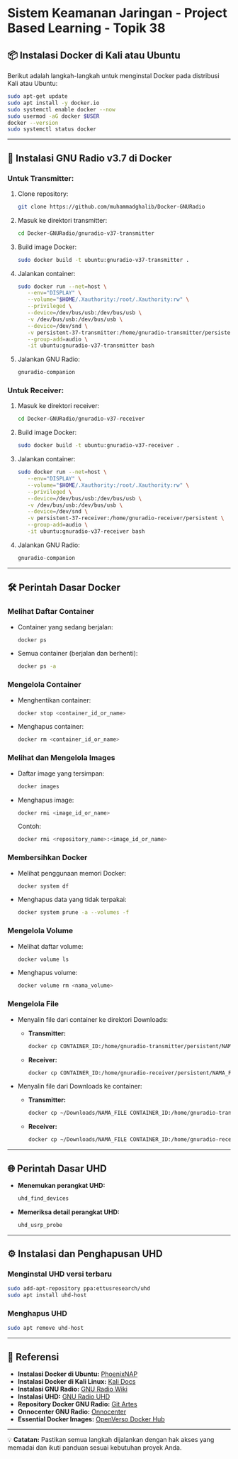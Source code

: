 # Sistem Keamanan Jaringan - Project Based Learning - Topik 38

## 📦 Instalasi Docker di Kali atau Ubuntu
Berikut adalah langkah-langkah untuk menginstal Docker pada distribusi Kali atau Ubuntu:

```bash
sudo apt-get update
sudo apt install -y docker.io
sudo systemctl enable docker --now
sudo usermod -aG docker $USER
docker --version
sudo systemctl status docker
```

---

## 📡 Instalasi GNU Radio v3.7 di Docker

### **Untuk Transmitter:**
1. Clone repository:
   ```bash
   git clone https://github.com/muhammadghalib/Docker-GNURadio
   ```
2. Masuk ke direktori transmitter:
   ```bash
   cd Docker-GNURadio/gnuradio-v37-transmitter
   ```
3. Build image Docker:
   ```bash
   sudo docker build -t ubuntu:gnuradio-v37-transmitter .
   ```
4. Jalankan container:
   ```bash
   sudo docker run --net=host \
      --env="DISPLAY" \
      --volume="$HOME/.Xauthority:/root/.Xauthority:rw" \
      --privileged \
      --device=/dev/bus/usb:/dev/bus/usb \
      -v /dev/bus/usb:/dev/bus/usb \
      --device=/dev/snd \
      -v persistent-37-transmitter:/home/gnuradio-transmitter/persistent \
      --group-add=audio \
      -it ubuntu:gnuradio-v37-transmitter bash
   ```
5. Jalankan GNU Radio:
   ```bash
   gnuradio-companion
   ```

### **Untuk Receiver:**
1. Masuk ke direktori receiver:
   ```bash
   cd Docker-GNURadio/gnuradio-v37-receiver
   ```
2. Build image Docker:
   ```bash
   sudo docker build -t ubuntu:gnuradio-v37-receiver .
   ```
3. Jalankan container:
   ```bash
   sudo docker run --net=host \
      --env="DISPLAY" \
      --volume="$HOME/.Xauthority:/root/.Xauthority:rw" \
      --privileged \
      --device=/dev/bus/usb:/dev/bus/usb \
      -v /dev/bus/usb:/dev/bus/usb \
      --device=/dev/snd \
      -v persistent-37-receiver:/home/gnuradio-receiver/persistent \
      --group-add=audio \
      -it ubuntu:gnuradio-v37-receiver bash
   ```
4. Jalankan GNU Radio:
   ```bash
   gnuradio-companion
   ```

---

## 🛠️ Perintah Dasar Docker

### **Melihat Daftar Container**
- Container yang sedang berjalan:
  ```bash
  docker ps
  ```
- Semua container (berjalan dan berhenti):
  ```bash
  docker ps -a
  ```

### **Mengelola Container**
- Menghentikan container:
  ```bash
  docker stop <container_id_or_name>
  ```
- Menghapus container:
  ```bash
  docker rm <container_id_or_name>
  ```

### **Melihat dan Mengelola Images**
- Daftar image yang tersimpan:
  ```bash
  docker images
  ```
- Menghapus image:
  ```bash
  docker rmi <image_id_or_name>
  ```
  Contoh:
  ```bash
  docker rmi <repository_name>:<image_id_or_name>
  ```

### **Membersihkan Docker**
- Melihat penggunaan memori Docker:
  ```bash
  docker system df
  ```
- Menghapus data yang tidak terpakai:
  ```bash
  docker system prune -a --volumes -f
  ```

### **Mengelola Volume**
- Melihat daftar volume:
  ```bash
  docker volume ls
  ```
- Menghapus volume:
  ```bash
  docker volume rm <nama_volume>
  ```

### **Mengelola File**
- Menyalin file dari container ke direktori Downloads:
  - **Transmitter:**
    ```bash
    docker cp CONTAINER_ID:/home/gnuradio-transmitter/persistent/NAMA_FILE ~/Downloads/
    ```
  - **Receiver:**
    ```bash
    docker cp CONTAINER_ID:/home/gnuradio-receiver/persistent/NAMA_FILE ~/Downloads/
    ```

- Menyalin file dari Downloads ke container:
  - **Transmitter:**
    ```bash
    docker cp ~/Downloads/NAMA_FILE CONTAINER_ID:/home/gnuradio-transmitter/persistent/
    ```
  - **Receiver:**
    ```bash
    docker cp ~/Downloads/NAMA_FILE CONTAINER_ID:/home/gnuradio-receiver/persistent/
    ```

---

## 🌐 Perintah Dasar UHD
- **Menemukan perangkat UHD:**
  ```bash
  uhd_find_devices
  ```
- **Memeriksa detail perangkat UHD:**
  ```bash
  uhd_usrp_probe
  ```

---

## ⚙️ Instalasi dan Penghapusan UHD

### **Menginstal UHD versi terbaru**
```bash
sudo add-apt-repository ppa:ettusresearch/uhd
sudo apt install uhd-host
```

### **Menghapus UHD**
```bash
sudo apt remove uhd-host
```

---

## 🔗 Referensi
- **Instalasi Docker di Ubuntu:** [PhoenixNAP](https://phoenixnap.com/kb/install-docker-on-ubuntu-20-04)
- **Instalasi Docker di Kali Linux:** [Kali Docs](https://www.kali.org/docs/containers/installing-docker-on-kali/)
- **Instalasi GNU Radio:** [GNU Radio Wiki](https://wiki.gnuradio.org/index.php/InstallingGR)
- **Instalasi UHD:** [GNU Radio UHD](https://wiki.gnuradio.org/index.php?title=Draft-AN-445#Building_and_installing_UHD_from_source_code)
- **Repository Docker GNU Radio:** [Git Artes](https://github.com/git-artes/docker-gnuradio)
- **Onnocenter GNU Radio:** [Onnocenter](http://onnocenter.or.id/wiki/index.php/GNURadio)
- **Essential Docker Images:** [OpenVerso Docker Hub](https://hub.docker.com/u/openverso)

---

💡 **Catatan:** Pastikan semua langkah dijalankan dengan hak akses yang memadai dan ikuti panduan sesuai kebutuhan proyek Anda.


